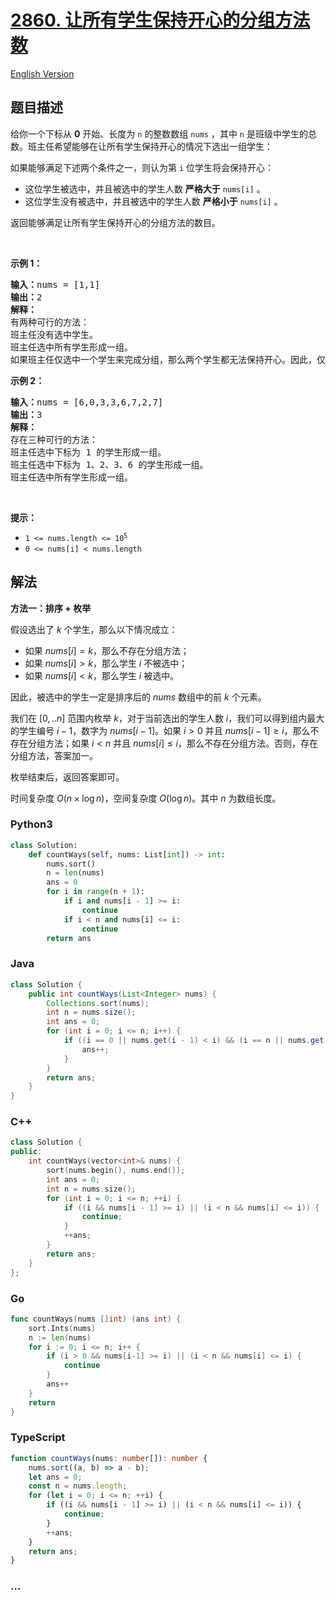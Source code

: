 # [2860. 让所有学生保持开心的分组方法数](https://leetcode.cn/problems/happy-students)

[English Version](/solution/2800-2899/2860.Happy%20Students/README_EN.md)

## 题目描述

<!-- 这里写题目描述 -->

<p>给你一个下标从 <strong>0</strong> 开始、长度为 <code>n</code> 的整数数组 <code>nums</code> ，其中 <code>n</code> 是班级中学生的总数。班主任希望能够在让所有学生保持开心的情况下选出一组学生：</p>

<p>如果能够满足下述两个条件之一，则认为第 <code>i</code> 位学生将会保持开心：</p>

<ul>
	<li>这位学生被选中，并且被选中的学生人数 <strong>严格大于</strong> <code>nums[i]</code> 。</li>
	<li>这位学生没有被选中，并且被选中的学生人数 <strong>严格小于</strong> <code>nums[i]</code> 。</li>
</ul>

<p>返回能够满足让所有学生保持开心的分组方法的数目。</p>

<p>&nbsp;</p>

<p><strong class="example">示例 1：</strong></p>

<pre>
<strong>输入：</strong>nums = [1,1]
<strong>输出：</strong>2
<strong>解释：</strong>
有两种可行的方法：
班主任没有选中学生。
班主任选中所有学生形成一组。 
如果班主任仅选中一个学生来完成分组，那么两个学生都无法保持开心。因此，仅存在两种可行的方法。
</pre>

<p><strong class="example">示例 2：</strong></p>

<pre>
<strong>输入：</strong>nums = [6,0,3,3,6,7,2,7]
<strong>输出：</strong>3
<strong>解释：</strong>
存在三种可行的方法：
班主任选中下标为 1 的学生形成一组。
班主任选中下标为 1、2、3、6 的学生形成一组。
班主任选中所有学生形成一组。 
</pre>

<p>&nbsp;</p>

<p><strong>提示：</strong></p>

<ul>
	<li><code>1 &lt;= nums.length &lt;= 10<sup>5</sup></code></li>
	<li><code>0 &lt;= nums[i] &lt; nums.length</code></li>
</ul>

## 解法

<!-- 这里可写通用的实现逻辑 -->

**方法一：排序 + 枚举**

假设选出了 $k$ 个学生，那么以下情况成立：

-   如果 $nums[i] = k$，那么不存在分组方法；
-   如果 $nums[i] \gt k$，那么学生 $i$ 不被选中；
-   如果 $nums[i] \lt k$，那么学生 $i$ 被选中。

因此，被选中的学生一定是排序后的 $nums$ 数组中的前 $k$ 个元素。

我们在 $[0,..n]$ 范围内枚举 $k$，对于当前选出的学生人数 $i$，我们可以得到组内最大的学生编号 $i-1$，数字为 $nums[i-1]$。如果 $i \gt 0$ 并且 $nums[i-1] \ge i$，那么不存在分组方法；如果 $i \lt n$ 并且 $nums[i] \le i$，那么不存在分组方法。否则，存在分组方法，答案加一。

枚举结束后，返回答案即可。

时间复杂度 $O(n \times \log n)$，空间复杂度 $O(\log n)$。其中 $n$ 为数组长度。

<!-- tabs:start -->

### **Python3**

<!-- 这里可写当前语言的特殊实现逻辑 -->

```python
class Solution:
    def countWays(self, nums: List[int]) -> int:
        nums.sort()
        n = len(nums)
        ans = 0
        for i in range(n + 1):
            if i and nums[i - 1] >= i:
                continue
            if i < n and nums[i] <= i:
                continue
        return ans
```

### **Java**

<!-- 这里可写当前语言的特殊实现逻辑 -->

```java
class Solution {
    public int countWays(List<Integer> nums) {
        Collections.sort(nums);
        int n = nums.size();
        int ans = 0;
        for (int i = 0; i <= n; i++) {
            if ((i == 0 || nums.get(i - 1) < i) && (i == n || nums.get(i) > i)) {
                ans++;
            }
        }
        return ans;
    }
}
```

### **C++**

```cpp
class Solution {
public:
    int countWays(vector<int>& nums) {
        sort(nums.begin(), nums.end());
        int ans = 0;
        int n = nums.size();
        for (int i = 0; i <= n; ++i) {
            if ((i && nums[i - 1] >= i) || (i < n && nums[i] <= i)) {
                continue;
            }
            ++ans;
        }
        return ans;
    }
};
```

### **Go**

```go
func countWays(nums []int) (ans int) {
	sort.Ints(nums)
	n := len(nums)
	for i := 0; i <= n; i++ {
		if (i > 0 && nums[i-1] >= i) || (i < n && nums[i] <= i) {
			continue
		}
		ans++
	}
	return
}
```

### **TypeScript**

```ts
function countWays(nums: number[]): number {
    nums.sort((a, b) => a - b);
    let ans = 0;
    const n = nums.length;
    for (let i = 0; i <= n; ++i) {
        if ((i && nums[i - 1] >= i) || (i < n && nums[i] <= i)) {
            continue;
        }
        ++ans;
    }
    return ans;
}
```

### **...**

```

```

<!-- tabs:end -->
